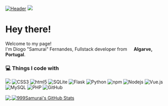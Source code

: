 [![Header](https://cdn.discordapp.com/attachments/786696863415795733/790244612177395742/samurai_guei.png "Header")](https://github.com/999Samurai/)
<a href="https://www.linkedin.com/in/diogo-fernandes-0649a0168/">
  <img src="https://img.shields.io/badge/linkedin-%230077B5.svg?&style=for-the-badge&logo=linkedin&logoColor=white">
</a>

# Hey there!

<p>Welcome to my page! </br> I'm Diogo "Samurai" Fernandes, Fullstack developer from <img src="https://image.flaticon.com/icons/svg/197/197463.svg" width="13"/> <b>Algarve, Portugal</b>. </p>

<h3>💻 Things I code with</h3>
<p>
  <img src="https://img.shields.io/badge/javascript-%23F7DF1E.svg?&style=for-the-badge&logo=javascript&logoColor=black" />
  <img alt="CSS3" src="https://img.shields.io/badge/css3%20-%231572B6.svg?&style=for-the-badge&logo=css3&logoColor=white" />
  <img alt="html5" src="https://img.shields.io/badge/html5%20-%23E34F26.svg?&style=for-the-badge&logo=html5&logoColor=white" />
  <img alt="SQLite" src="https://img.shields.io/badge/sqlite-%2307405e.svg?&style=for-the-badge&logo=sqlite&logoColor=white" />
  <img alt="Flask" src="https://img.shields.io/badge/flask%20-%23000.svg?&style=for-the-badge&logo=flask&logoColor=white"/>
  <img alt="Python" src="https://img.shields.io/badge/python%20-%2314354C.svg?&style=for-the-badge&logo=python&logoColor=white"/>
  <img alt="npm" src="https://img.shields.io/badge/npm%20-%2343853D.svg?&style=for-the-badge&logo=npm&logoColor=white" /> 
  <img alt="Nodejs" src="https://img.shields.io/badge/node.js%20-%2343853D.svg?&style=for-the-badge&logo=node.js&logoColor=white" />
  <img alt="Vue.js" src="https://img.shields.io/badge/vuejs%20-%2335495e.svg?&style=for-the-badge&logo=vue.js&logoColor=%234FC08D" />
  <img alt="MySQL" src="https://img.shields.io/badge/mysql-%2300f.svg?&style=for-the-badge&logo=mysql&logoColor=white" />
  <img alt="PHP" src="https://img.shields.io/badge/php-%23777BB4.svg?&style=for-the-badge&logo=php&logoColor=white" />
  <img alt="GitHub" src="https://img.shields.io/badge/github-%23100000.svg?&style=for-the-badge&logo=github&logoColor=white" />
</p>

<a href="https://github.com/999Samurai">
  <img align="center" src="https://github-readme-stats.vercel.app/api/top-langs/?username=999Samurai&hide=html&langs_count=3&title_color=ffffff&text_color=c9cacc&icon_color=1C9EE3&bg_color=1d1f21" />
</a>
<a href="https://github.com/999Samurai">
  <img align="center" src="https://github-readme-stats.vercel.app/api?username=999Samurai&show_icons=true&line_height=27&count_private=true&title_color=ffffff&text_color=c9cacc&icon_color=1C9EE3&bg_color=1d1f21" alt="999Samurai's GitHub Stats" />
</a>
